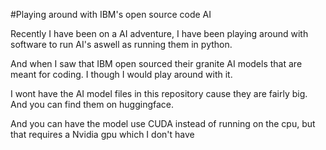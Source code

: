 #Playing around with IBM's open source code AI

Recently I have been on a AI adventure, I have been playing around with software to run AI's aswell as running them in python.

And when I saw that IBM open sourced their granite AI models that are meant for coding. I though I would play around with it.

I wont have the AI model files in this repository cause they are fairly big. And you can find them on huggingface.

And you can have the model use CUDA instead of running on the cpu, but that requires a Nvidia gpu which I don't have
